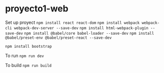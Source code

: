 # proyecto1-web

Set up proyect
`npm install react react-dom` `npm install webpack webpack-cli webpack-dev-server --save-dev` `npm install html-webpack-plugin --save-dev` `npm install @babel/core babel-loader --save-dev` `npm install @babel/preset-env @babel/preset-react --save-dev`

`npm install bootstrap`


To run
`npm run dev`

To build
`npm run build`
